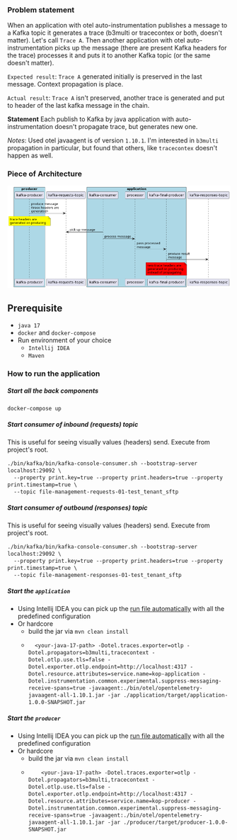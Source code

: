 
### Problem statement
When an application with otel auto-instrumentation publishes a message to a Kafka topic it generates a trace (b3multi or tracecontex or both, doesn't matter). Let's call `Trace A`.
Then another application with otel auto-instrumentation picks up the message (there are present Kafka headers for the trace) processes it and puts it to another Kafka topic (or the same doesn't matter).

`Expected result`: `Trace A` generated initially is preserved in the last message. Context propagation is place.

`Actual result`: `Trace A` isn't preserved, another trace is generated and put to header of the last kafka message in the chain.

**Statement** Each publish to Kafka by java application with auto-instrumentation doesn't propagate trace, but generates new one.

_Notes_: Used otel javaagent is of version `1.10.1`. I'm interested in `b3multi` propagation in particular, but found that others, like `tracecontex` doesn't happen as well.


### Piece of Architecture

![](docs/kafka-otel-propagator.png)


## Prerequisite
* `java 17`
* `docker` and `docker-compose`
* Run environment of your choice
  * `Intellij IDEA`
  * `Maven`

### How to run the application

##### Start all the back components
```shell
docker-compose up
```

##### Start consumer of inbound (requests) topic
This is useful for seeing visually values (headers) send. Execute from project's root.  
```shell
./bin/kafka/bin/kafka-console-consumer.sh --bootstrap-server localhost:29092 \
  --property print.key=true --property print.headers=true --property print.timestamp=true \
  --topic file-management-requests-01-test_tenant_sftp
```

##### Start consumer of outbound (responses) topic
This is useful for seeing visually values (headers) send. Execute from project's root.
```shell
./bin/kafka/bin/kafka-console-consumer.sh --bootstrap-server localhost:29092 \
  --property print.key=true --property print.headers=true --property print.timestamp=true \
  --topic file-management-responses-01-test_tenant_sftp
```

##### Start the `application`

* Using Intellij IDEA you can pick up the [run file automatically](.run/application.run.xml) with all the predefined configuration
* Or hardcore
  * build the jar via `mvn clean install`
  * ```shell
      <your-java-17-path> -Dotel.traces.exporter=otlp -Dotel.propagators=b3multi,tracecontext -Dotel.otlp.use.tls=false -Dotel.exporter.otlp.endpoint=http://localhost:4317 -Dotel.resource.attributes=service.name=kop-application -Dotel.instrumentation.common.experimental.suppress-messaging-receive-spans=true -javaagent:./bin/otel/opentelemetry-javaagent-all-1.10.1.jar -jar ./application/target/application-1.0.0-SNAPSHOT.jar
    ```


##### Start the `producer`
* Using Intellij IDEA you can pick up the [run file automatically](.run/producer.run.xml) with all the predefined configuration
* Or hardcore
  * build the jar via `mvn clean install`
  * ```shell
        <your-java-17-path> -Dotel.traces.exporter=otlp -Dotel.propagators=b3multi,tracecontext -Dotel.otlp.use.tls=false -Dotel.exporter.otlp.endpoint=http://localhost:4317 -Dotel.resource.attributes=service.name=kop-producer -Dotel.instrumentation.common.experimental.suppress-messaging-receive-spans=true -javaagent:./bin/otel/opentelemetry-javaagent-all-1.10.1.jar -jar ./producer/target/producer-1.0.0-SNAPSHOT.jar
      ```